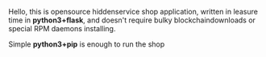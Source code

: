 Hello, this is opensource hiddenservice shop application, written in leasure time in <b>python3+flask</b>, and doesn't require bulky blockchaindownloads or special RPM daemons installing.

Simple <b>python3+pip</b> is enough to run the shop